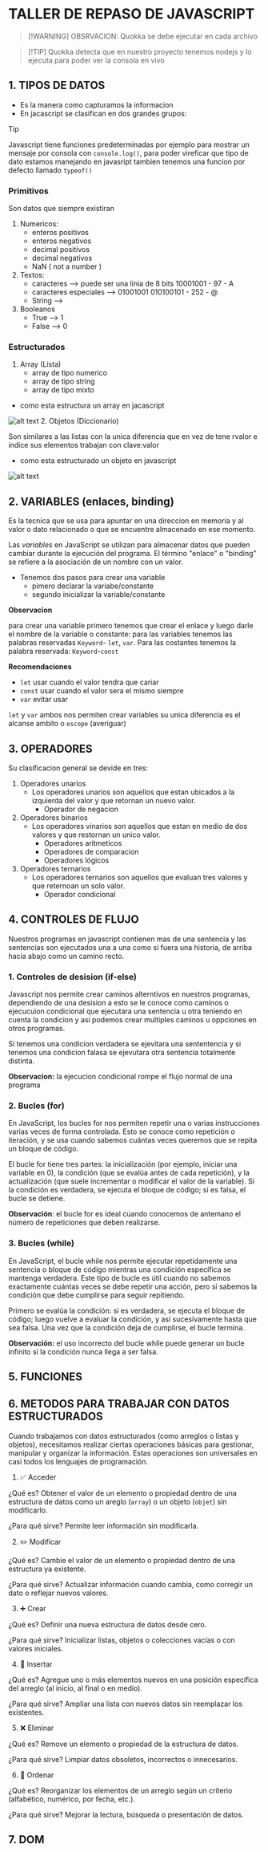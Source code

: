 # TALLER DE REPASO DE JAVASCRIPT
>[!WARNING] OBSRVACION: Quokka se debe ejecutar en cada archivo

>[!TIP] Quokka detecta que en nuestro proyecto tenemos nodejs y lo ejecuta para poder ver la consola en vivo
## 1. TIPOS DE DATOS 
- Es la manera como capturamos la informacion
- En jacascript se clasifican en dos grandes grupos:

>[!TIP] 
Javascript tiene funciones predeterminadas por ejemplo para mostrar un mensaje por consola con `console.log()`, para poder vireficar que tipo de dato estamos manejando en javasript tambien tenemos una funcion por defecto llamado `typeof()`
### Primitivos
Son datos que siempre existiran
1. Numericos:
    - enteros positivos
    - enteros negativos
    - decimal positivos
    - decimal negativos
    - NaN ( not a number )
2. Textos:
   - caracteres                   --> puede ser una linia de 8 bits 10001001 - 97 - A
   - caracteres especiales        --> 01001001  010100101 - 252 - @
   - String                       --> 
3. Booleanos
   - True             --> 1
   - False            --> 0
### Estructurados
1. Array (Lista)
   - array de tipo numerico
   - array de tipo string
   - array de tipo mixto
 - como esta estructura un array en jacascript

![alt text](public/image.png)
2. Objetos (Diccionario)
   
   Son similares a las listas con la unica diferencia que en vez de tene rvalor e indice sus elementos trabajan con clave:valor
- como esta estructurado un objeto en javascript

![alt text](public/Objeto.png)

## 2. VARIABLES (enlaces, binding)
 Es la tecnica que se usa para apuntar en una direccion en memoria y al valor o dato relacionado o que se encuentre almacenado en ese momento.

Las *variables* en JavaScript se utilizan para almacenar datos que pueden cambiar durante la ejecución del programa. El término "enlace" o "binding" se refiere a la asociación de un nombre con un valor.

- Tenemos dos pasos para crear una variable
  - pimero declarar la variabe/constante
  - segundo inicializar la variable/constante

**Observacion** 

para crear una variable primero tenemos que crear el enlace y luego darle el nombre de la variable o constante: para las variables tenemos las palabras reservadas `Keyword`- `let`, `var`. Para las costantes tenemos la palabra reservada: `Keyword`-`const`

**Recomendaciones** 
- `let` usar cuando el valor tendra que cariar
- `const` usar cuando el valor sera el mismo siempre
- `var` evitar usar

`let` y `var` ambos nos permiten crear variables su unica diferencia es el alcanse ambito o `escope` (averiguar)
## 3. OPERADORES
 Su clasificacion general se devide en tres:
 1. Operadores unarios
    - Los operadores unarios son aquellos que estan ubicados a la izquierda del valor y que retornan un nuevo valor.
      - Operador de negacion
 2. Operadores binarios
    - Los operadores vinarios son aquellos que estan en medio de dos valores y que restornan un unico valor.
      - Operadores aritmeticos
      - Operadores de comparacion
      - Operadores lógicos
 3. Operadores ternarios
    - Los operadores ternarios son aquellos que evaluan tres valores y que reternoan un solo valor.
      - Operador condicional
## 4. CONTROLES DE FLUJO
Nuestros programas en javascript contienen mas de una sentencia y las sentencias son ejecutados una a una como si fuera una historia, de arriba hacia abajo como un camino recto.

### 1. Controles de desision (if-else)
Javascript nos permite crear caminos alterntivos en nuestros programas, dependiendo de una desision a esto se le conoce como caminos o ejecucuion condicional que ejecutara una sentencia u otra teniendo en cuenta la condicion y asi podemos crear multiples caminos u oppciones en otros programas.

Si tenemos una condicion verdadera se ejevitara una sententencia y si tenemos una condicion falasa se ejevutara otra sentencia totalmente distinta.

**Observacion:** la ejecucion condicional rompe el flujo normal de una programa
### 2. Bucles (for)
En JavaScript, los bucles for nos permiten repetir una o varias instrucciones varias veces de forma controlada. Esto se conoce como repetición o iteración, y se usa cuando sabemos cuántas veces queremos que se repita un bloque de código.

El bucle for tiene tres partes: la inicialización (por ejemplo, iniciar una variable en 0), la condición (que se evalúa antes de cada repetición), y la actualización (que suele incrementar o modificar el valor de la variable). Si la condición es verdadera, se ejecuta el bloque de código; si es falsa, el bucle se detiene.

**Observación**: el bucle for es ideal cuando conocemos de antemano el número de repeticiones que deben realizarse.
### 3. Bucles (while)
En JavaScript, el bucle while nos permite ejecutar repetidamente una sentencia o bloque de código mientras una condición específica se mantenga verdadera. Este tipo de bucle es útil cuando no sabemos exactamente cuántas veces se debe repetir una acción, pero sí sabemos la condición que debe cumplirse para seguir repitiendo.

Primero se evalúa la condición: si es verdadera, se ejecuta el bloque de código; luego vuelve a evaluar la condición, y así sucesivamente hasta que sea falsa. Una vez que la condición deja de cumplirse, el bucle termina.

**Observación:** el uso incorrecto del bucle while puede generar un bucle infinito si la condición nunca llega a ser falsa.


## 5. FUNCIONES
## 6. METODOS PARA TRABAJAR CON DATOS ESTRUCTURADOS
Cuando trabajamos con datos estructurados (como arreglos o listas y objetos), necesitamos realizar ciertas operaciones básicas para gestionar, manipular y organizar la información. Estas operaciones son universales en casi todos los lenguajes de programación.

1. ✅ Acceder

¿Qué es?
Obtener el valor de un elemento o propiedad dentro de una estructura de datos como un areglo (`array`) o un objeto (`objet`) sin modificarlo. 

¿Para qué sirve?
Permite leer información sin modificarla. 

2. ✏️ Modificar

¿Qué es?
Cambie el valor de un elemento o propiedad dentro de una estructura ya existente. 

¿Para qué sirve?
Actualizar información cuando cambia, como corregir un dato o reflejar nuevos valores. 

3. ➕ Crear

¿Qué es?
Definir una nueva estructura de datos desde cero. 

¿Para qué sirve?
Inicializar listas, objetos o colecciones vacías o con valores iniciales. 

4. 🔧 Insertar

¿Qué es?
Agregue uno o más elementos nuevos en una posición específica del arreglo (al inicio, al final o en medio). 

¿Para qué sirve?
Ampliar una lista con nuevos datos sin reemplazar los existentes. 

5. ❌ Eliminar

¿Qué es?
Remove un elemento o propiedad de la estructura de datos. 

¿Para qué sirve?
Limpiar datos obsoletos, incorrectos o innecesarios. 

6. 🔀 Ordenar

¿Qué es?
Reorganizar los elementos de un arreglo según un criterio (alfabético, numérico, por fecha, etc.). 

¿Para qué sirve?
Mejorar la lectura, búsqueda o presentación de datos. 

## 7. DOM